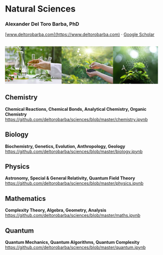 # Natural Sciences

### Alexander Del Toro Barba, PhD

[www.deltorobarba.com](https://www.deltorobarba.com) $\cdot$ [Google Scholar](https://scholar.google.com/citations?hl=en&user=fddyK-wAAAAJ)

<br>

<img src="https://raw.githubusercontent.com/deltorobarba/repo/master/sciences_0000.png" alt="sciences">

<br>

## Chemistry

<b>Chemical Reactions, Chemical Bonds, Analytical Chemistry, Organic Chemistry</b><br>
https://github.com/deltorobarba/sciences/blob/master/chemistry.ipynb

## Biology

<b>Biochemistry, Genetics, Evolution, Anthropology, Geology</b><br>
https://github.com/deltorobarba/sciences/blob/master/biology.ipynb

## Physics

<b>Astronomy, Special & General Relativity, Quantum Field Theory</b><br>
https://github.com/deltorobarba/sciences/blob/master/physics.ipynb

## Mathematics

<b>Complexity Theory, Algebra, Geometry, Analysis</b><br>
https://github.com/deltorobarba/sciences/blob/master/maths.ipynb

## Quantum

<b>Quantum Mechanics, Quantum Algorithms, Quantum Complexity</b><br>
https://github.com/deltorobarba/sciences/blob/master/quantum.ipynb

<br>

